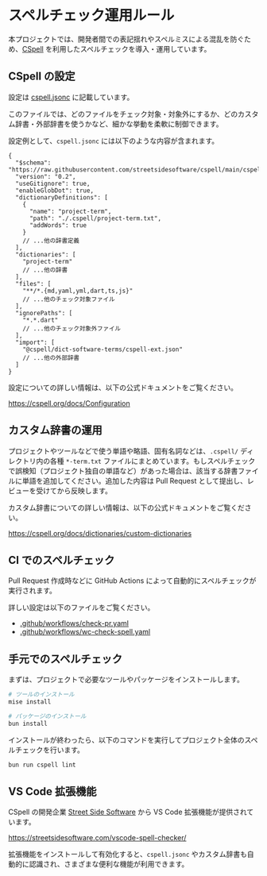 # スペルチェック運用ルール

本プロジェクトでは、開発者間での表記揺れやスペルミスによる混乱を防ぐため、[CSpell] を利用したスペルチェックを導入・運用しています。

## CSpell の設定

設定は [cspell.jsonc] に記載しています。

このファイルでは、どのファイルをチェック対象・対象外にするか、どのカスタム辞書・外部辞書を使うかなど、細かな挙動を柔軟に制御できます。

設定例として、`cspell.jsonc` には以下のような内容が含まれます。

```jsonc
{
  "$schema": "https://raw.githubusercontent.com/streetsidesoftware/cspell/main/cspell.schema.json",
  "version": "0.2",
  "useGitignore": true,
  "enableGlobDot": true,
  "dictionaryDefinitions": [
    {
      "name": "project-term",
      "path": "./.cspell/project-term.txt",
      "addWords": true
    }
    // ...他の辞書定義
  ],
  "dictionaries": [
    "project-term"
    // ...他の辞書
  ],
  "files": [
    "**/*.{md,yaml,yml,dart,ts,js}"
    // ...他のチェック対象ファイル
  ],
  "ignorePaths": [
    "*.*.dart"
    // ...他のチェック対象外ファイル
  ],
  "import": [
    "@cspell/dict-software-terms/cspell-ext.json"
    // ...他の外部辞書
  ]
}
```

設定についての詳しい情報は、以下の公式ドキュメントをご覧ください。

<https://cspell.org/docs/Configuration>

## カスタム辞書の運用

プロジェクトやツールなどで使う単語や略語、固有名詞などは、`.cspell/` ディレクトリ内の各種 `*-term.txt` ファイルにまとめています。もしスペルチェックで誤検知（プロジェクト独自の単語など）があった場合は、該当する辞書ファイルに単語を追加してください。追加した内容は Pull Request として提出し、レビューを受けてから反映します。

カスタム辞書についての詳しい情報は、以下の公式ドキュメントをご覧ください。

<https://cspell.org/docs/dictionaries/custom-dictionaries>

## CI でのスペルチェック

Pull Request 作成時などに GitHub Actions によって自動的にスペルチェックが実行されます。

詳しい設定は以下のファイルをご覧ください。

- [.github/workflows/check-pr.yaml]
- [.github/workflows/wc-check-spell.yaml]

## 手元でのスペルチェック

まずは、プロジェクトで必要なツールやパッケージをインストールします。

```sh
# ツールのインストール
mise install

# パッケージのインストール
bun install
```

インストールが終わったら、以下のコマンドを実行してプロジェクト全体のスペルチェックを行います。

```sh
bun run cspell lint
```

## VS Code 拡張機能

CSpell の開発企業 [Street Side Software] から VS Code 拡張機能が提供されています。

<https://streetsidesoftware.com/vscode-spell-checker/>

拡張機能をインストールして有効化すると、`cspell.jsonc` やカスタム辞書も自動的に認識され、さまざまな便利な機能が利用できます。

<!-- Links -->

[CSpell]: https://cspell.org/
[cspell.jsonc]: https://github.com/FlutterKaigi/2025/blob/main/cspell.jsonc
[.github/workflows/check-pr.yaml]: https://github.com/FlutterKaigi/2025/blob/main/.github/workflows/check-pr.yaml
[.github/workflows/wc-check-spell.yaml]: https://github.com/FlutterKaigi/2025/blob/main/.github/workflows/wc-check-spell.yaml
[Street Side Software]: https://streetsidesoftware.com/
